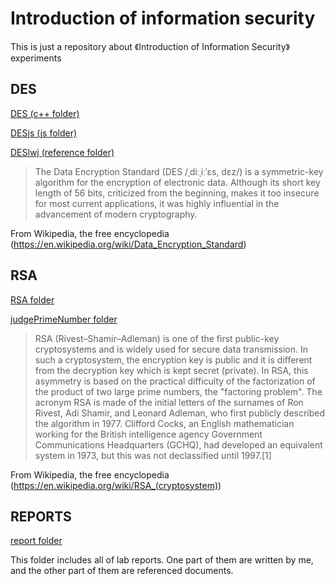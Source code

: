 # Introduction of information security

This is just a repository about 《Introduction of Information Security》 experiments

## DES

[DES (c++ folder)](./DES)

[DESjs (js folder)](./DESjs)

[DESlwj (reference folder)](./DESlwj)

>The Data Encryption Standard (DES /ˌdiːˌiːˈɛs, dɛz/) is a symmetric-key algorithm for the encryption of electronic data. Although its short key length of 56 bits, criticized from the beginning, makes it too insecure for most current applications, it was highly influential in the advancement of modern cryptography.

From Wikipedia, the free encyclopedia (https://en.wikipedia.org/wiki/Data_Encryption_Standard)

## RSA

[RSA folder](./RSA)

[judgePrimeNumber folder](./judgePrimeNumber)

>RSA (Rivest–Shamir–Adleman) is one of the first public-key cryptosystems and is widely used for secure data transmission. In such a cryptosystem, the encryption key is public and it is different from the decryption key which is kept secret (private). In RSA, this asymmetry is based on the practical difficulty of the factorization of the product of two large prime numbers, the "factoring problem". The acronym RSA is made of the initial letters of the surnames of Ron Rivest, Adi Shamir, and Leonard Adleman, who first publicly described the algorithm in 1977. Clifford Cocks, an English mathematician working for the British intelligence agency Government Communications Headquarters (GCHQ), had developed an equivalent system in 1973, but this was not declassified until 1997.[1]

From Wikipedia, the free encyclopedia (https://en.wikipedia.org/wiki/RSA_(cryptosystem))

## REPORTS

[report folder](./report)

This folder includes all of lab reports. One part of them are written by me, and the other part of them are referenced documents.